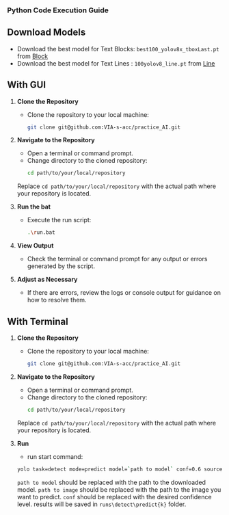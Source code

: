 ### Python Code Execution Guide

## Download Models 

- Download the best model for Text Blocks: `best100_yolov8x_tboxLast.pt` from [Block](https://disk.yandex.ru/d/uwO2DrmJ5O3wyA)
- Download the best model for Text Lines : `100yolov8_line.pt` from [Line](https://disk.yandex.ru/d/oF0aKJtwkk8WLw)


## With GUI

1. **Clone the Repository**
   - Clone the repository to your local machine:
     ```bash
     git clone git@github.com:VIA-s-acc/practice_AI.git
     ```

2. **Navigate to the Repository**
   - Open a terminal or command prompt.
   - Change directory to the cloned repository:
     ```bash
     cd path/to/your/local/repository
     ```
   Replace `cd path/to/your/local/repository` with the actual path where your repository is located.

3. **Run the bat**
   - Execute the run script:
     ```bash
     .\run.bat
     ```

4. **View Output**
   - Check the terminal or command prompt for any output or errors generated by the script.

5. **Adjust as Necessary**
   - If there are errors, review the logs or console output for guidance on how to resolve them.

## With Terminal

1. **Clone the Repository**
   - Clone the repository to your local machine:
     ```bash
     git clone git@github.com:VIA-s-acc/practice_AI.git
     ```

2. **Navigate to the Repository**
   - Open a terminal or command prompt.
   - Change directory to the cloned repository:
     ```bash
     cd path/to/your/local/repository
     ```
   Replace `cd path/to/your/local/repository` with the actual path where your repository is located.

3. **Run**
   - run start command:
   ```bash
   yolo task=detect mode=predict model=`path to model` conf=0.6 source=`path to image` line_width=5 save_txt=true       
   ```
   `path to model` should be replaced with the path to the downloaded model.
   `path to image` should be replaced with the path to the image you want to predict.
   `conf` should be replaced with the desired confidence level.
   results will be saved in `runs\detect\predict{k}` folder.


